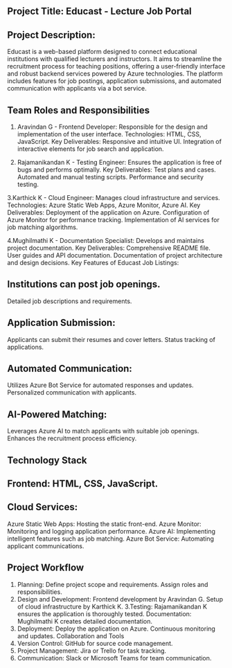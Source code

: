 ## Project Title: Educast - Lecture Job Portal

## Project Description:
Educast is a web-based platform designed to connect educational institutions with qualified lecturers and instructors. It aims to streamline the recruitment process for teaching positions, offering a user-friendly interface and robust backend services powered by Azure technologies. The platform includes features for job postings, application submissions, and automated communication with applicants via a bot service.

## Team Roles and Responsibilities
  
   1. Aravindan G - Frontend Developer:
        Responsible for the design and implementation of the user interface.
        Technologies: HTML, CSS, JavaScript.
        Key Deliverables:
        Responsive and intuitive UI.
        Integration of interactive elements for job search and application.
  
  2. Rajamanikandan K - Testing Engineer:
          Ensures the application is free of bugs and performs optimally.
          Key Deliverables:
          Test plans and cases.
          Automated and manual testing scripts.
          Performance and security testing.
 
  3.Karthick K - Cloud Engineer:
         Manages cloud infrastructure and services.
         Technologies: Azure Static Web Apps, Azure Monitor, Azure AI.
        Key Deliverables:
        Deployment of the application on Azure.
        Configuration of Azure Monitor for performance tracking.
         Implementation of AI services for job matching algorithms.
   
  4.Mughilmathi K - Documentation Specialist:
            Develops and maintains project documentation.
            Key Deliverables:
            Comprehensive README file.
            User guides and API documentation.
           Documentation of project architecture and design decisions.
          Key Features of Educast
          Job Listings:
## Institutions can post job openings.
Detailed job descriptions and requirements.
## Application Submission:
Applicants can submit their resumes and cover letters.
Status tracking of applications.
## Automated Communication:
Utilizes Azure Bot Service for automated responses and updates.
Personalized communication with applicants.
## AI-Powered Matching:
Leverages Azure AI to match applicants with suitable job openings.
Enhances the recruitment process efficiency.
## Technology Stack
## Frontend: HTML, CSS, JavaScript.
## Cloud Services:
Azure Static Web Apps: Hosting the static front-end.
Azure Monitor: Monitoring and logging application performance.
Azure AI: Implementing intelligent features such as job matching.
 Azure Bot Service: Automating applicant communications.
## Project Workflow
1. Planning:
Define project scope and requirements.
Assign roles and responsibilities.
2. Design and Development:
Frontend development by Aravindan G.
Setup of cloud infrastructure by Karthick K.
3.Testing:
Rajamanikandan K ensures the application is thoroughly tested.
Documentation:
Mughilmathi K creates detailed documentation.
4. Deployment:
Deploy the application on Azure.
Continuous monitoring and updates.
Collaboration and Tools
5. Version Control: GitHub for source code management.
6. Project Management: Jira or Trello for task tracking.
7. Communication: Slack or Microsoft Teams for team communication.
